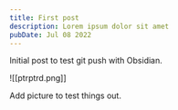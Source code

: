 ```yaml
---
title: First post
description: Lorem ipsum dolor sit amet
pubDate: Jul 08 2022
---
```


Initial post to test git push with Obsidian. 

![[ptrptrd.png]]


Add picture to test things out. 